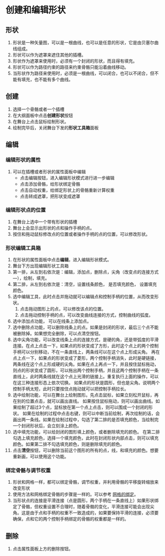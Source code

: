 # 创建和编辑形状

## 形状
1. 形状是一种矢量图，可以是一根曲线，也可以是任意的形状，它是由贝塞尔曲线组成。
2. 形状可以作为遮罩来遮住其他的插槽。
3. 形状作为遮罩来使用时，必须有一个封闭的形状，而且得有填充。
4. 形状可以作为路径约束的路径来约束骨骼只能沿着曲线移动。
5. 当形状作为路径来使用时，必须是一根曲线，可以闭合，也可以不闭合，但不能有填充，也不能有多个曲线。
## 创建
1. 选择一个骨骼或者一个插槽
2. 在大纲面板中点击**创建形状**按钮
3. 在舞台上点击鼠标绘制形状。
4. 绘制完毕后，关闭舞台下发的**形状工具箱**面板

## 编辑

### 编辑形状的属性

1. 可以在插槽或者形状的属性面板中编辑
    - 点击编辑按钮，进入编辑形状模式进行进一步编辑
    - 点击添加骨骼，给形状绑定骨骼
    - 点击自动权重，给绑定形状上的骨骼重新计算权重
    - 点击转成遮罩，把形状变成遮罩

### 编辑形状点的位置
1. 在舞台上选中一个带有形状的插槽
2. 舞台上会显示出形状的点和操作手柄的点。
3. 按住和拖动鼠标修改点的位置或者操作手柄的点的位置，可以修改形状。

### 形状编辑工具箱
1. 在形状的属性面板中点击**编辑**，进入编辑形状模式。
2. 舞台下方出现编辑形状工具箱
3. 第一排，从左到右依次是：编辑，添加点，删除点，尖角（改变点的连接方式—），绘制，填充。
4. 第二排，从左到右依次是：清空，设置线条颜色， 是否填充颜色， 设置填充颜色。
5. 选中编辑工具，此时点击并拖动就可以编辑点和控制手柄的位置，从而改变形状。
   1. 点击拖动图形上的点，可以修改该点的位置。
   2. 点击拖动控制手柄的点，可以改变曲线连接的方式，控制曲线的弧度。
6. 选中添加点功能， 可以在线条上添加点。
7. 选中删除点功能，可以删除线条上的点。如果是封闭的形状，最后三个点不能被删除掉。如果想完全删除，可以点清空按钮。
8. 选中尖角功能，可以改变线条上点的连接方式，是硬的角，还是带弧度的平滑连接。在点上点击一下，如果点的形状变成了方形，此时这个点上的两个控制手柄可以分别移动，不在一条直线上，两条线可以在这个点上形成尖角。 再在点上点一下，如果点的形状变成了菱形，两个控制手柄消失，此时是硬链接，两条线在这个点上形成硬的尖角。如果在点上再点一下，并且按住鼠标拖动，则点的形状变成了圆形，可以拖出两个控制手柄，并且这两个控制手柄在一条直线上，此时两条线就在这个点上光滑的链接上。重复执行上面的操作，可以在这三种连接形态上依次切换。 如果点的形状是圆形，但也是尖角。说明两个控制手柄太短，此时只要按住点拖动就可以把控制手柄拉长。
9. 选中绘制功能，可以在舞台上绘制图形。先点击鼠标，如果立刻松开鼠标，再在别的位置点击，就可以画出直线。 如果按住鼠标拖动，则可以画出曲线。如果绘制了超过3个点，鼠标放在第一个点上点击，则可以围成一个封闭的形状。 如果在绘制的过程中点击右键，则可以中断当前绘制，再次绘制的话，会画出两一条线。如果在绘制过程中，勾选了第二排的是否填充颜色，当绘制完一个封闭形状后，会立刻涂上颜色。
10. 选中填充功能，可以给封闭的图形填上颜色，或者删除填充的颜色。 在第二排勾选上填充颜色，选择一个填充颜色，此时在封闭形状内部点击，则可以填充颜色。如果第二排不勾选填充颜色，则是删除填充的颜色。
11. 点击**清空**按钮，可以删除当前这个图形的所有的点，线，和填充的颜色。想要重新画，可以使用这个功能。

### 绑定骨骼与调节权重
1. 形状和网格一样，都可以绑定骨骼，调节权重，并利用骨骼的平移旋转缩放来改变形状
2. 使用方法和网格绑定骨骼的步骤是一样的。可以参考 [网格的绑定](../editor/pose-rigging)。
3. 当形状点的连接是平滑连接（点是圆形，两个手柄在一条直线上）如果形状绑定了骨骼，但权重设置不合理时，随着骨骼的变化，平滑连接可能会出现尖角。这是由于点和手柄的权重不一致造成的，如果要保持平滑的连接，必须要确保，点和它的两个控制手柄绑定的骨骼的权重都是一样的。
   

## 删除
1. 点击属性面板上方的删除按钮。